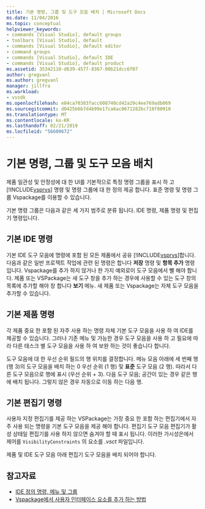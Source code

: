 ```yaml
---
title: 기본 명령, 그룹 및 도구 모음 배치 | Microsoft Docs
ms.date: 11/04/2016
ms.topic: conceptual
helpviewer_keywords:
- commands [Visual Studio], default groups
- toolbars [Visual Studio], default
- commands [Visual Studio], default editor
- command groups
- commands [Visual Studio], default IDE
- commands [Visual Studio], default product
ms.assetid: 35342110-d639-4577-8367-00b21dcc6f07
author: gregvanl
ms.author: gregvanl
manager: jillfra
ms.workload:
- vssdk
ms.openlocfilehash: e84ca70383facc608740cd42a29c4ee769adb069
ms.sourcegitcommit: d0425b6b7d4b99e17ca6ac0671282bc718f80910
ms.translationtype: MT
ms.contentlocale: ko-KR
ms.lasthandoff: 02/21/2019
ms.locfileid: "56609672"
---
```

# <a name="default-command-group-and-toolbar-placement"></a>기본 명령, 그룹 및 도구 모음 배치
제품 일관성 및 안정성에 대 한 UI를 기본적으로 특정 명령 그룹을 표시 하 고 [!INCLUDE[vsprvs](../../code-quality/includes/vsprvs_md.md)] 명령 및 명령 그룹에 대 한 정의 제공 합니다. 표준 명령 및 명령 그룹 Vspackage를 이용할 수 있습니다.

 기본 명령 그룹은 다음과 같은 세 가지 범주로 분류 됩니다. IDE 명령, 제품 명령 및 편집기 명령입니다.

## <a name="default-ide-commands"></a>기본 IDE 명령
 기본 IDE 도구 모음에 명령에 포함 된 모든 제품에서 공유 [!INCLUDE[vsprvs](../../code-quality/includes/vsprvs_md.md)]합니다. 다음과 같은 일반 프로젝트 작업에 관련 된 명령은 합니다 **저장** 명령 및 **항목 추가** 명령입니다. Vspackage를 추가 하지 않거나 한 가지 예외로이 도구 모음에서 뺄 해야 합니다. 제품 또는 VSPackage는 새 도구 창을 추가 하는 경우에 사용할 수 있는 도구 창의 목록에 추가할 해야 창 합니다 **보기** 메뉴. 새 제품 또는 Vspackage는 자체 도구 모음을 추가할 수 있습니다.

## <a name="default-product-commands"></a>기본 제품 명령
 각 제품 중요 한 포함 된 자주 사용 하는 명령 자체 기본 도구 모음을 사용 하 여 IDE를 제공할 수 있습니다. 그러나 기존 메뉴 및 가능한 경우 도구 모음을 사용 하 고 필요에 따라 다른 태스크 별 도구 모음을 사용 하 여 보완 하는 것이 좋습니다 합니다.

 도구 모음에 대 한 우선 순위 필드의 행 위치를 결정합니다. 메뉴 모음 아래에 세 번째 행 (행 3)의 도구 모음을 배치 하는 0 우선 순위 (1 행) 및 **표준** 도구 모음 (2 행). 따라서 다른 도구 모음으로 행에 표시 (우선 순위 + 3). 다음 도구 모음; 공간이 있는 경우 같은 행에 배치 됩니다. 그렇지 않은 경우 자동으로 이동 하는 다음 행.

## <a name="default-editor-commands"></a>기본 편집기 명령
 사용자 지정 편집기를 제공 하는 VSPackage는 가장 중요 한 포함 하는 편집기에서 자주 사용 되는 명령을 기본 도구 모음을 제공 해야 합니다. 편집기 도구 모음 편집기가 활성 상태일 편집기를 사용 하지 않으면 숨겨야 할 때 표시 됩니다. 이러한 가시성은에서 제어를 `VisibilityConstraints` 의 요소를 *.vsct* 파일입니다.

 제품 및 IDE 도구 모음 아래 편집기 도구 모음을 배치 되어야 합니다.

## <a name="see-also"></a>참고자료
- [IDE 정의 명령, 메뉴 및 그룹](../../extensibility/internals/ide-defined-commands-menus-and-groups.md)
- [Vspackage에서 사용자 인터페이스 요소를 추가 하는 방법](../../extensibility/internals/how-vspackages-add-user-interface-elements.md)